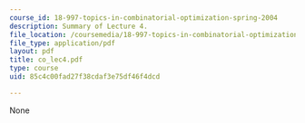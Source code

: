 ```yaml
---
course_id: 18-997-topics-in-combinatorial-optimization-spring-2004
description: Summary of Lecture 4.
file_location: /coursemedia/18-997-topics-in-combinatorial-optimization-spring-2004/85c4c00fad27f38cdaf3e75df46f4dcd_co_lec4.pdf
file_type: application/pdf
layout: pdf
title: co_lec4.pdf
type: course
uid: 85c4c00fad27f38cdaf3e75df46f4dcd

---
```

None